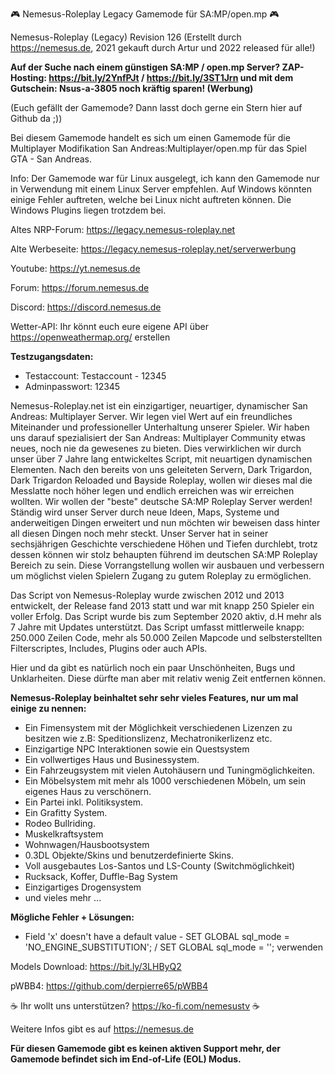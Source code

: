 🎮 Nemesus-Roleplay Legacy Gamemode für SA:MP/open.mp 🎮

Nemesus-Roleplay (Legacy) Revision 126 (Erstellt durch https://nemesus.de, 2021 gekauft durch Artur und 2022 released für alle!)

**Auf der Suche nach einem günstigen SA:MP / open.mp Server? ZAP-Hosting: https://bit.ly/2YnfPJt / https://bit.ly/3ST1Jrn und mit dem Gutschein: Nsus-a-3805 noch kräftig sparen! (Werbung)**

(Euch gefällt der Gamemode? Dann lasst doch gerne ein Stern hier auf Github da ;))

Bei diesem Gamemode handelt es sich um einen Gamemode für die Multiplayer Modifikation San Andreas:Multiplayer/open.mp für das Spiel GTA - San Andreas.

Info: Der Gamemode war für Linux ausgelegt, ich kann den Gamemode nur in Verwendung mit einem Linux Server empfehlen. Auf Windows könnten einige Fehler auftreten, welche bei Linux nicht auftreten können. Die Windows Plugins liegen trotzdem bei.

Altes NRP-Forum: https://legacy.nemesus-roleplay.net

Alte Werbeseite: https://legacy.nemesus-roleplay.net/serverwerbung

Youtube: https://yt.nemesus.de

Forum: https://forum.nemesus.de

Discord: https://discord.nemesus.de

Wetter-API: Ihr könnt euch eure eigene API über https://openweathermap.org/ erstellen

**Testzugangsdaten:**
- Testaccount: Testaccount - 12345
- Adminpasswort: 12345

Nemesus-Roleplay.net ist ein einzigartiger, neuartiger, dynamischer San Andreas: Multiplayer Server. Wir legen viel Wert auf ein freundliches Miteinander und professioneller Unterhaltung unserer Spieler. Wir haben uns darauf spezialisiert der San Andreas: Multiplayer Community etwas neues, noch nie da gewesenes zu bieten. Dies verwirklichen wir durch unser über 7 Jahre lang entwickeltes Script, mit neuartigen dynamischen Elementen. Nach den bereits von uns geleiteten Servern, Dark Trigardon, Dark Trigardon Reloaded und Bayside Roleplay, wollen wir dieses mal die Messlatte noch höher legen und endlich erreichen was wir erreichen wollten. Wir wollen der "beste" deutsche SA:MP Roleplay Server werden! Ständig wird unser Server durch neue Ideen, Maps, Systeme und anderweitigen Dingen erweitert und nun möchten wir beweisen dass hinter all diesen Dingen noch mehr steckt. Unser Server hat in seiner sechsjährigen Geschichte verschiedene Höhen und Tiefen durchlebt, trotz dessen können wir stolz behaupten führend im deutschen SA:MP Roleplay Bereich zu sein. Diese Vorrangstellung wollen wir ausbauen und verbessern um möglichst vielen Spielern Zugang zu gutem Roleplay zu ermöglichen.

Das Script von Nemesus-Roleplay wurde zwischen 2012 und 2013 entwickelt, der Release fand 2013 statt und war mit knapp 250 Spieler ein voller Erfolg. Das Script wurde bis zum September 2020 aktiv, d.H mehr als 7 Jahre mit Updates unterstützt. Das Script umfasst mittlerweile knapp: 250.000 Zeilen Code, mehr als 50.000 Zeilen Mapcode und selbsterstellten Filterscriptes, Includes, Plugins oder auch APIs.

Hier und da gibt es natürlich noch ein paar Unschönheiten, Bugs und Unklarheiten. Diese dürfte man aber mit relativ wenig Zeit entfernen können.

**Nemesus-Roleplay beinhaltet sehr sehr vieles Features, nur um mal einige zu nennen:**
- Ein Fimensystem mit der Möglichkeit verschiedenen Lizenzen zu besitzen wie z.B: Speditionslizenz, Mechatronikerlizenz etc.
- Einzigartige NPC Interaktionen sowie ein Questsystem
- Ein vollwertiges Haus und Businessystem.
- Ein Fahrzeugsystem mit vielen Autohäusern und Tuningmöglichkeiten.
- Ein Möbelsystem mit mehr als 1000 verschiedenen Möbeln, um sein eigenes Haus zu verschönern.
- Ein Partei inkl. Politiksystem.
- Ein Grafitty System.
- Rodeo Bullriding.
- Muskelkraftsystem
- Wohnwagen/Hausbootsystem
- 0.3DL Objekte/Skins und benutzerdefinierte Skins.
- Voll ausgebautes Los-Santos und LS-County (Switchmöglichkeit)
- Rucksack, Koffer, Duffle-Bag System
- Einzigartiges Drogensystem
- und vieles mehr ...

**Mögliche Fehler + Lösungen:**
- Field 'x' doesn't have a default value - SET GLOBAL sql_mode = 'NO_ENGINE_SUBSTITUTION'; / SET GLOBAL sql_mode = ''; verwenden

Models Download: https://bit.ly/3LHByQ2

pWBB4: https://github.com/derpierre65/pWBB4

☕ Ihr wollt uns unterstützen? https://ko-fi.com/nemesustv ☕

Weitere Infos gibt es auf https://nemesus.de

**Für diesen Gamemode gibt es keinen aktiven Support mehr, der Gamemode befindet sich im End-of-Life (EOL) Modus.**
